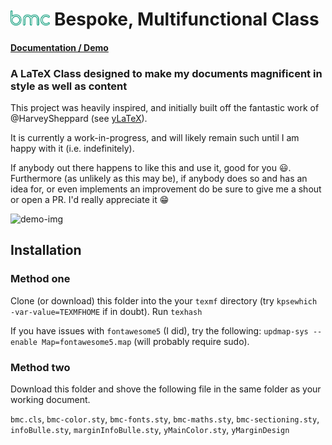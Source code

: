 # <img src="documentation/bmc.svg" height="24px"> Bespoke, Multifunctional Class

#### [Documentation / Demo](https://tecosaur.com/lfs/bmc/bmc.pdf)

### A LaTeX Class designed to make my documents magnificent in style as well as content

This project was heavily inspired, and initially built off the fantastic work of @HarveySheppard (see [yLaTeX](https://github.com/HarveySheppard/yLaTeX)).

It is currently a work-in-progress, and will likely remain such until I am happy with it (i.e. indefinitely).

If anybody out there happens to like this and use it, good for you :smiley:.
Furthermore (as unlikely as this may be), if anybody does so and has an idea for, or even implements an improvement do be sure to give me a shout or open a PR. I'd really appreciate it :grin:

![demo-img](documentation/bmc-demo-img.png)

## Installation

### Method one

Clone (or download) this folder into the your
`texmf` directory (try `kpsewhich -var-value=TEXMFHOME` if in doubt).
Run `texhash`

If you have issues with `fontawesome5` (I did), try the following:
`updmap-sys --enable Map=fontawesome5.map` (will probably require sudo).

### Method two

Download this folder and shove the following file in the same folder as your working document.

`bmc.cls`, `bmc-color.sty`, `bmc-fonts.sty`, `bmc-maths.sty`, `bmc-sectioning.sty`, `infoBulle.sty`, `marginInfoBulle.sty`, `yMainColor.sty`, `yMarginDesign`
